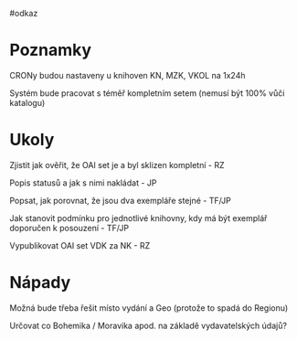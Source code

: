 #odkaz

# Poznamky #

CRONy budou nastaveny u knihoven KN, MZK, VKOL na 1x24h


Systém bude pracovat s téměř kompletním setem (nemusí být 100% vůči katalogu)


# Ukoly #

Zjistit jak ověřit, že OAI set je a byl sklizen kompletní - RZ

Popis statusů a jak s nimi nakládat - JP

Popsat, jak porovnat, že jsou dva exempláře stejné - TF/JP

Jak stanovit podmínku pro jednotlivé knihovny, kdy má být exemplář doporučen k posouzení - TF/JP

Vypublikovat OAI set VDK za NK  - RZ



# Nápady #

Možná bude třeba řešit místo vydání a Geo (protože to spadá do Regionu)

Určovat co Bohemika / Moravika apod. na základě vydavatelských údajů?